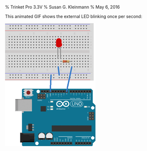 % Trinket Pro 3.3V
% Susan G. Kleinmann
% May 6, 2016

This animated GIF shows the external LED blinking once per second:

![](images/red_led-blink.gif)
